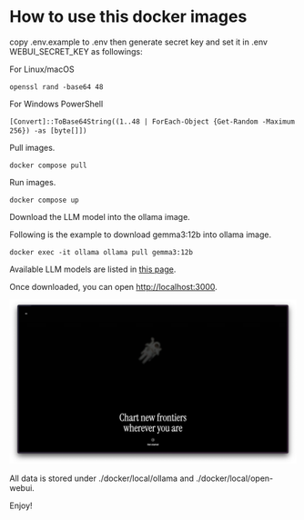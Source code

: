 # How to use this docker images

copy .env.example to .env then generate secret key and set it in .env WEBUI_SECRET_KEY as followings:

For Linux/macOS
```
openssl rand -base64 48
```

For Windows PowerShell
```
[Convert]::ToBase64String((1..48 | ForEach-Object {Get-Random -Maximum 256}) -as [byte[]])
```

Pull images.
```/bin/sh
docker compose pull
```

Run images.
```/bin/sh
docker compose up
```

Download the LLM model into the ollama image.

Following is the example to download gemma3:12b into ollama image.
```/bin/sh
docker exec -it ollama ollama pull gemma3:12b
```

Available LLM models are listed in [this page](https://ollama.com/library).

Once downloaded, you can open [http://localhost:3000](http://localhost:3000).

![Browser](screen.png "Browser")

All data is stored under ./docker/local/ollama and ./docker/local/open-webui.

Enjoy!
